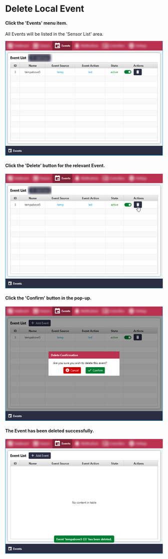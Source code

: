 # Delete Local Event

#### Click the 'Events' menu item.
All Events will be listed in the 'Sensor List' area.

![Screenshot](../images/delete-local-event-1.png)


#### Click the 'Delete' button for the relevant Event.

![Screenshot](../images/delete-local-event-2.png)

#### Click the 'Confirm' button in the pop-up.

![Screenshot](../images/delete-local-event-3.png)

#### The Event has been deleted successfully.

![Screenshot](../images/delete-local-event-4.png)
